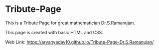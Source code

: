# Tribute-Page

This is a Tribute Page for great mathematician Dr.S.Ramanujan.

This page is created with basic HTML and CSS.

Web Link: https://aryanyadav10.github.io/Tribute-Page-Dr.S.Ramanujan/
